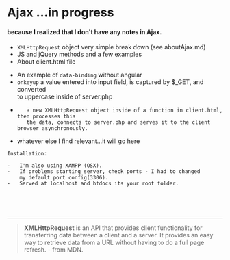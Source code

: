 # Ajax  ...in progress

#### because I realized that I don't have any notes in Ajax.


-  `XMLHttpRequest` object very simple break down (see aboutAjax.md)
-  JS and jQuery methods and a few examples
-  About client.html file
*	An example of `data-binding` without angular
*	`onkeyup` a value entered into input field, is captured by $_GET, and converted   
	 to uppercase inside of server.php   
*        a new XMLHttpRequest object inside of a function in client.html, then processes this         
         the data, connects to server.php and serves it to the client browser asynchronously.	 
-  whatever else I find relevant...it will go here

```
Installation:

-   I'm also using XAMPP (OSX).  
-   If problems starting server, check ports - I had to changed   
    my default port config(3306).    
-   Served at localhost and htdocs its your root folder.    

	
```

<br />
<hr />

> **XMLHttpRequest** is an API that provides client functionality for transferring data between a client and a server. 
> It provides an easy way to retrieve data from a URL without having to do a full page refresh. - from MDN. 
